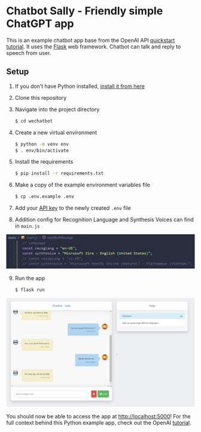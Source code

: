 # Chatbot Sally - Friendly simple ChatGPT app

This is an example chatbot app base from the OpenAI API [quickstart tutorial](https://beta.openai.com/docs/quickstart). It uses the [Flask](https://flask.palletsprojects.com/en/2.0.x/) web framework. Chatbot can talk and reply to speech from user.

## Setup

1. If you don’t have Python installed, [install it from here](https://www.python.org/downloads/)

2. Clone this repository

3. Navigate into the project directory

   ```bash
   $ cd wechatbot
   ```

4. Create a new virtual environment

   ```bash
   $ python -m venv env
   $ . env/bin/activate
   ```

5. Install the requirements

   ```bash
   $ pip install -r requirements.txt
   ```

6. Make a copy of the example environment variables file

   ```bash
   $ cp .env.example .env
   ```

7. Add your [API key](https://beta.openai.com/account/api-keys) to the newly created `.env` file

8. Addition config for Recognition Language and Synthesis Voices can find in `main.js`

![config](static/img/language_config.png)

9. Run the app

   ```bash
   $ flask run
   ```

![demo](static/img/demo.png)

You should now be able to access the app at [http://localhost:5000](http://localhost:5000)! For the full context behind this Python example app, check out the OpenAI [tutorial](https://beta.openai.com/docs/quickstart).
